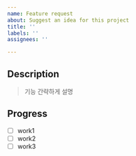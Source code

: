 ```yaml
---
name: Feature request
about: Suggest an idea for this project
title: ''
labels: ''
assignees: ''

---
```


## Description

> 기능 간략하게 설명

## Progress

- [ ] work1
- [ ] work2
- [ ] work3
